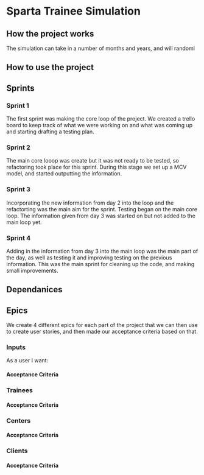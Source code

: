 # Sparta Trainee Simulation

## How the project works
The simulation can take in a number of months and years, and will randoml

## How to use the project

## Sprints
### Sprint 1
The first sprint was making the core loop of the project. We created a trello board to keep track of what we were working on and what was coming up and starting drafting a testing plan.
### Sprint 2
The main core looop was create but it was not ready to be tested, so refactoring took place for this sprint. During this stage we set up a MCV model, and started outputting the information. 
### Sprint 3
Incorporating the new information from day 2 into the loop and the refactorting was the main aim for the sprint. Testing began on the main core loop. The information given from day 3 was started on but not added to the main loop yet.
### Sprint 4
Adding in the information from day 3 into the main loop was the main part of the day, as well as testing it and improving testing on the previous information. This was the main sprint for cleaning up the code, and making small improvements.

## Dependanices
## Epics 
We create 4 different epics for each part of the project that we can then use to create user stories, and then made our acceptance criteria based on that.
### Inputs
As a user I want:

#### Acceptance Criteria

### Trainees
#### Acceptance Criteria

### Centers
#### Acceptance Criteria

### Clients
#### Acceptance Criteria
